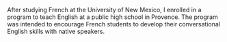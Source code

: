 <!--
title: French Government
location: L'Isle sur la Sorgue, Provence, France
position: English Teacher
start: 2001-09-20
end: 2002-05-15
-->

After studying French at the University of New Mexico, I enrolled in a program to teach English at a public high school in Provence. The program was intended to encourage French students to develop their conversational English skills with native speakers.
